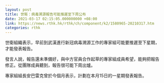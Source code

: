 ```yaml
---
layout: post
title: 世衛：病毒溯源報告可能推遲至下周公布
date: 2021-03-17 02:15:05.000000000 +08:00
link: https://news.rthk.hk/rthk/ch/component/k2/1580965-20210317.htm
categories: rthk
---
```


世衛組織表示，早前到武漢進行新冠病毒溯源工作的專家組可能要推遲至下星期，才能發表報告。

發言人說，報告還未準備好，與中方官員合作起草的專家組成員希望，能夠把報告修正。從團隊成員聽到，報告很可能下周出爐。

專家組組長安巴雷克曾於今個月表示，計劃在本月15日的一星期發表報告。
